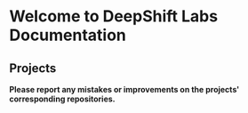 # Welcome to DeepShift Labs Documentation


## Projects

<script>
    function includeHTML() {
    var z, i, elmnt, file, xhttp;
    /*loop through a collection of all HTML elements:*/
    z = document.getElementsByTagName("*");
    for (i = 0; i < z.length; i++) {
        elmnt = z[i];
        /*search for elements with a certain atrribute:*/
        file = elmnt.getAttribute("w3-include-html");
        if (file) {
        /*make an HTTP request using the attribute value as the file name:*/
        xhttp = new XMLHttpRequest();
        xhttp.onreadystatechange = function() {
            if (this.readyState == 4) {
            if (this.status == 200) {elmnt.innerHTML = this.responseText;}
            if (this.status == 404) {elmnt.innerHTML = "Page not found.";}
            /*remove the attribute, and call this function once more:*/
            elmnt.removeAttribute("w3-include-html");
            includeHTML();
            }
        }      
        xhttp.open("GET", file, true);
        xhttp.send();
        /*exit the function:*/
        return;
        }
    }
    };
</script>

<body>
    <div w3-include-html="docs.html"></div> 
    <script>
        includeHTML();
    </script>
</body>


**Please report any mistakes or improvements on the projects' corresponding repositories.**
